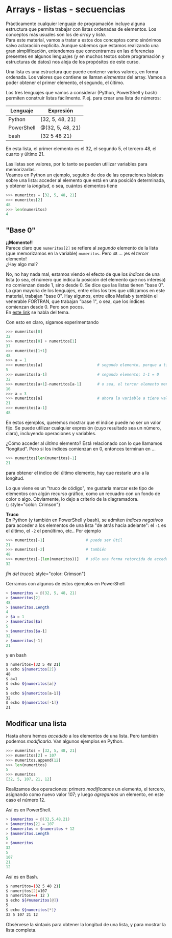 # Arrays - listas - secuencias
Prácticamente cualquier lenguaje de programación incluye alguna estructura que permita trabajar con listas ordenadas de elementos. Los conceptos más usuales son los de _array_ y _lista_.  
Para este material, vamos a tratar a estos dos conceptos como sinónimos salvo aclaración explícita.
Aunque sabemos que estamos realizando una gran simplificación, entendemos que concentrarnos en las diferencias presentes en algunos lenguajes (y en muchos textos sobre programación y estructuras de datos) nos aleja de los propósitos de este curso.

Una lista es una estructura que puede contener varios valores, en forma ordenada. Los valores que contiene se llaman _elementos_ del array. Vamos a poder obtener el primer elemento, el segundo, el último.

Los tres lenguajes que vamos a considerar (Python, PowerShell y bash) permiten construir listas fácilmente. P.ej. para crear una lista de números:

| Lenguaje | Expresión |
| --- | --- | 
| Python | [32, 5, 48, 21] |
| PowerShell | @(32, 5, 48, 21) |
| bash | (32 5 48 21) |

En esta lista, el primer elemento es el 32, el segundo 5, el tercero 48, el cuarto y último 21.

Las listas son valores, por lo tanto se pueden utilizar variables para memorizarlas.  
Veamos en Python un ejemplo, seguido de dos de las operaciones básicas sobre una lista: acceder al elemento que está en una posición determinada, y obtener la _longitud_, o sea, cuántos elementos tiene
``` python
>>> numeritos = [32, 5, 48, 21]
>>> numeritos[2]
48
>>> len(numeritos)
4
```

## "Base 0"
**¡¡Momento!!**  
Parece claro que `numeritos[2]` se refiere al _segundo_ elemento de la lista (que memorizamos en la variable) `numeritos`. Pero `48` ... ¡es el _tercer_ elemento!  
¿Hay algo mal?

No, no hay nada mal, estamos viendo el efecto de que los _índices_ de una lista (o sea, el número que indica la posición del elemento que nos interesa) no comienzan desde 1, sino desde 0. Se dice que las listas tienen "base 0".  
La gran mayoría de los lenguajes, entre ellos los tres que utilizamos en este material, trabajan "base 0". Hay algunos, entre ellos Matlab y también el venerable FORTRAN, que trabajan "base 1", o sea, que los índices comienzan desde 0. Pero son pocos.  
En [este link](http://xahlee.info/comp/comp_lang_array_index_start_0_or_1.html) se habla del tema.

Con esto en claro, sigamos experimentando
``` python
>>> numeritos[0]
32
>>> numeritos[0] + numeritos[1]
37
>>> numeritos[1+1]
48
>>> a = 1
>>> numeritos[a]                        # segundo elemento, porque a tiene valor 1
5
>>> numeritos[a-1]                      # segundo elemento; 1-1 = 0
32
>>> numeritos[a+1]-numeritos[a-1]       # o sea, el tercer elemento menos el primero
16
>>> a = 3
>>> numeritos[a]                        # ahora la variable a tiene valor 3
21
>>> numeritos[a-1]
48
```
En estos ejemplos, queremos mostrar que el índice puede no ser un valor fijo. Se puede utilizar cualquier expresión (cuyo resultado sea un número, claro), incluyendo operaciones y variables.

¿Cómo acceder al _último_ elemento? Está relacionado con lo que llamamos "longitud". Pero si los índices comienzan en 0, entonces terminan en ...
``` python
>>> numeritos[len(numeritos)-1]
21
```
para obtener el índice del último elemento, hay que restarle uno a la longitud.

<div>
Lo que viene es un "truco de código", me gustaría marcar este tipo de elementos con algún recurso gráfico, como un recuadro con un fondo de color o algo. Obviamente, lo dejo a criterio de la diagramadora.
</div>{: style="color: Crimson"}  

**Truco**  
En Python (y también en PowerShell y bash), se admiten _índices negativos_ para acceder a los elementos de una lista "de atrás hacia adelante": el `-1` es el último, el `-2` el penúltimo, etc.. Por ejemplo
``` python
>>> numeritos[-1]                  # puede ser útil
21
>>> numeritos[-2]                  # también
48
>>> numeritos[-(len(numeritos))]   # sólo una forma retorcida de acceder al primer elemento
32
```

_fin del truco_{: style="color: Crimson"}  

Cerramos con algunos de estos ejemplos en PowerShell
``` PowerShell
> $numeritos = @(32, 5, 48, 21)
> $numeritos[2]
48
> $numeritos.Length
4
> $a = 1
> $numeritos[$a]
5
> $numeritos[$a-1]
32
> $numeritos[-1]
21
```

y en bash
``` bash
$ numeritos=(32 5 48 21)
$ echo ${numeritos[2]}
48
$ a=1
$ echo ${numeritos[a]}
5
$ echo ${numeritos[a-1]}
32
$ echo ${numeritos[-1]}
21
```

## Modificar una lista
Hasta ahora hemos _accedido_ a los elementos de una lista. Pero también podemos _modificarla_. Van algunos ejemplos en Python.
``` python
>>> numeritos = [32, 5, 48, 21]
>>> numeritos[2] = 107
>>> numeritos.append(12)
>>> len(numeritos)
5
>>> numeritos
[32, 5, 107, 21, 12]
```
Realizamos dos operaciones: primero _modificamos_ un elemento, el tercero, asignando como nuevo valor 107; y luego _agregamos_ un elemento, en este caso el número 12.

Así es en PowerShell.
``` PowerShell
> $numeritos = @(32,5,48,21)
> $numeritos[2] = 107
> $numeritos = $numeritos + 12
> $numeritos.Length
5
> $numeritos
32
5
107
21
12
```

Así es en Bash.
``` bash
$ numeritos=(32 5 48 21)
$ numeritos[2]=107
$ numeritos+=( 12 )
$ echo ${#numeritos[@]}
5
$ echo ${numeritos[*]}
32 5 107 21 12
```
Obsérvese la sintaxis para obtener la longitud de una lista, y para mostrar la lista completa.
